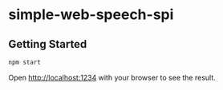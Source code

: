 # simple-web-speech-spi

## Getting Started

```bash
npm start
```

Open [http://localhost:1234](http://localhost:1234) with your browser to see the result.